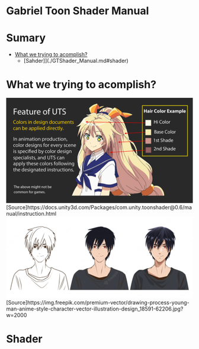 # Gabriel Toon Shader Manual

# Sumary
- [What we trying to acomplish?](./GTShader_Manual.md#what-we-trying-to-acomplish?)
  - [Sahder]](./GTShader_Manual.md#shader)


# What we trying to acomplish?

<img width = "800" src="Image/UT2018_UTS2_SuperTips_10.png">
[Source]https://docs.unity3d.com/Packages/com.unity.toonshader@0.6/manual/instruction.html


<img width = "800" src="Image/outline.jpg">
[Source]https://img.freepik.com/premium-vector/drawing-process-young-man-anime-style-character-vector-illustration-design_18591-62206.jpg?w=2000

# Shader